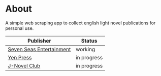 # About
A simple web scraping app to collect english light novel publications for personal use. 

| Publisher | Status |
| --------- | ------ |
| [Seven Seas Entertainment](https://sevenseasentertainment.com/tag/light-novels/) | working |
| [Yen Press](https://yenpress.com/category/light-novels/all/series) | in progress |
| [J-Novel Club](https://j-novel.club/series?type=novel) | in progress |
